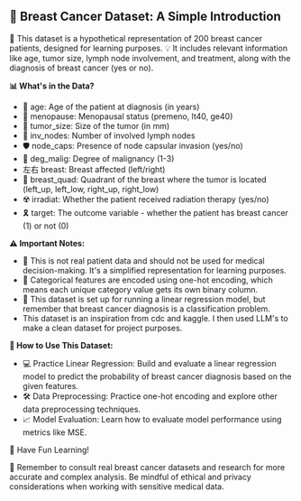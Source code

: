 ##  🏥 Breast Cancer Dataset: A Simple Introduction 

👋 This dataset is a hypothetical representation of 200 breast cancer patients, designed for learning purposes. 💡 It includes relevant information like age, tumor size, lymph node involvement, and treatment, along with the diagnosis of breast cancer (yes or no). 

**📊 What's in the Data?**

* 👴 age: Age of the patient at diagnosis (in years) 
* 👵 menopause: Menopausal status (premeno, lt40, ge40) 
* 📏 tumor_size: Size of the tumor (in mm) 
* 📍 inv_nodes: Number of involved lymph nodes 
* 🛡️ node_caps: Presence of node capsular invasion (yes/no) 
* 🧬 deg_malig: Degree of malignancy (1-3) 
* 左右 breast: Breast affected (left/right) 
* 🧭 breast_quad: Quadrant of the breast where the tumor is located (left_up, left_low, right_up, right_low) 
* ☢️ irradiat: Whether the patient received radiation therapy (yes/no) 
* 🎗️ target: The outcome variable - whether the patient has breast cancer (1) or not (0) 

**⚠️ Important Notes:**

* 🤔 This is not real patient data and should not be used for medical decision-making. It's a simplified representation for learning purposes. 
* 🤖 Categorical features are encoded using one-hot encoding, which means each unique category value gets its own binary column. 
* 🧮 This dataset is set up for running a linear regression model, but remember that breast cancer diagnosis is a classification problem.  
* This dataset is an inspiration from cdc and kaggle. I then used LLM's to make a clean dataset for project purposes.

**🚀 How to Use This Dataset:** 

* 💻 Practice Linear Regression: Build and evaluate a linear regression model to predict the probability of breast cancer diagnosis based on the given features. 
* 🛠️ Data Preprocessing:  Practice one-hot encoding and explore other data preprocessing techniques.
* 📈 Model Evaluation:  Learn how to evaluate model performance using metrics like MSE. 

🎉 Have Fun Learning!

🤝 Remember to consult real breast cancer datasets and research for more accurate and complex analysis. Be mindful of ethical and privacy considerations when working with sensitive medical data.